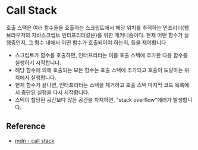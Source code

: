 # Call Stack

호출 스택은 여러 함수들을 호출하는 스크립트에서 해당 위치를 추적하는 인프리터(웹 브라우저의 자바스크립트 인터프리터같은)를 위한 메커니즘이다. 현재 어떤 함수가 실행중인지, 그 함수 내에서 어떤 함수가 호출되어야 하는지, 등을 제어합니다

- 스크립트가 함수를 호출하면, 인터프리터는 이를 호출 스택에 추가한 다음 함수를 실행하기 시작합니다.
- 해당 함수에 의해 호출되는 모든 함수는 호출 스택에 추가되고 호출이 도달하는 위치에서 실행합니다.
- 현재 함수가 끝나면, 인터프리터는 스택을 제거하고 호출 스택 마지막 코드 목록에서 중단된 실행을 다시 시작합니다.
- 스택이 할당된 공간보다 많은 공간을 차지하면, "stack overflow"에러가 발생합니다.

## Reference

- [mdn - call stack](https://developer.mozilla.org/ko/docs/Glossary/Call_stack)
